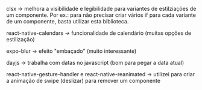 clsx -> melhora a visibilidade e legibilidade para variantes de estilziações de um componente. Por ex.: para não precisar criar vários if para cada variante de um componente, basta utilizar esta biblioteca.

react-native-calendars -> funcionalidade de calendário (muitas opções de estilização)

expo-blur -> efeito "embaçado" (muito interessante)

dayjs -> trabalha com datas no javascript (bom para pegar a data atual)

react-native-gesture-handler e react-native-reanimated -> utilizei para criar a animação de swipe (deslizar) para remover um componente
